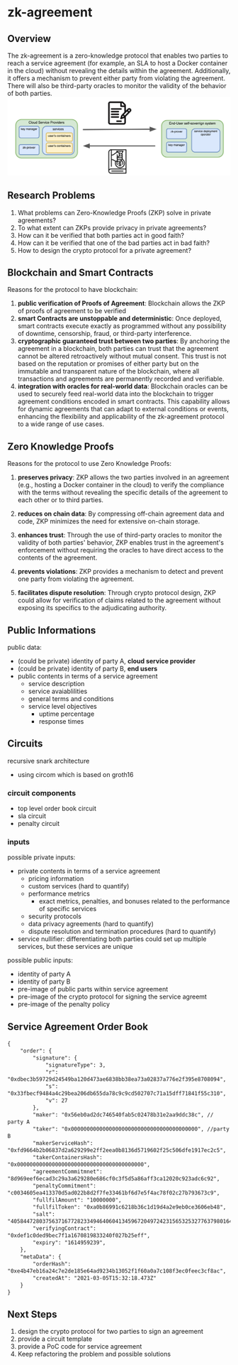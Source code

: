 # zk-agreement

## Overview

The zk-agreement is a zero-knowledge protocol that enables two parties to reach a service agreement (for example, an SLA to host a Docker container in the cloud) without revealing the details within the agreement. Additionally, it offers a mechanism to prevent either party from violating the agreement. There will also be third-party oracles to monitor the validity of the behavior of both parties.
![alt text](img/phase1.png)

## Research Problems

1. What problems can Zero-Knowledge Proofs (ZKP) solve in private agreements?
2. To what extent can ZKPs provide privacy in private agreements?
3. How can it be verified that both parties act in good faith?
4. How can it be verified that one of the bad parties act in bad faith?
5. How to design the crypto protocol for a private agreement?

## Blockchain and Smart Contracts

Reasons for the protocol to have blockchain:

1. **public verification of Proofs of Agreement**: Blockchain allows the ZKP of proofs of agreement to be verified
2. **smart Contracts are unstoppable and deterministic**: Once deployed, smart contracts execute exactly as programmed without any possibility of downtime, censorship, fraud, or third-party interference.
3. **cryptographic guaranteed trust between two parties**: By anchoring the agreement in a blockchain, both parties can trust that the agreement cannot be altered retroactively without mutual consent. This trust is not based on the reputation or promises of either party but on the immutable and transparent nature of the blockchain, where all transactions and agreements are permanently recorded and verifiable.
4. **integration with oracles for real-world data**: Blockchain oracles can be used to securely feed real-world data into the blockchain to trigger agreement conditions encoded in smart contracts. This capability allows for dynamic agreements that can adapt to external conditions or events, enhancing the flexibility and applicability of the zk-agreement protocol to a wide range of use cases.

## Zero Knowledge Proofs

Reasons for the protocol to use Zero Knowledge Proofs:

1. **preserves privacy**: ZKP allows the two parties involved in an agreement (e.g., hosting a Docker container in the cloud) to verify the compliance with the terms without revealing the specific details of the agreement to each other or to third parties.

2. **reduces on chain data**: By compressing off-chain agreement data and code, ZKP minimizes the need for extensive on-chain storage.

3. **enhances trust**: Through the use of third-party oracles to monitor the validity of both parties' behavior, ZKP enables trust in the agreement's enforcement without requiring the oracles to have direct access to the contents of the agreement.
4. **prevents violations**: ZKP provides a mechanism to detect and prevent one party from violating the agreement.

5. **facilitates dispute resolution**: Through crypto protocol design, ZKP could allow for verification of claims related to the agreement without exposing its specifics to the adjudicating authority.

## Public Informations

public data:

- (could be private) identity of party A, **cloud service provider**
- (could be private) identity of party B, **end users**
- public contents in terms of a service agreement
  - service description
  - service avaiablilities
  - general terms and conditions
  - service level objectives
    - uptime percentage
    - response times

## Circuits

recursive snark architecture

- using circom which is based on groth16

### circuit components

- top level order book circuit
- sla circuit
- penalty circuit

### inputs

possible private inputs:

- private contents in terms of a service agreement
  - pricing information
  - custom services (hard to quantify)
  - performance metrics
    - exact metrics, penalties, and bonuses related to the performance of specific services
  - security protocols
  - data privacy agreements (hard to quantify)
  - dispute resolution and termination procedures (hard to quantify)
- service nullifier: differentiating both parties could set up multiple services, but these services are unique

possible public inputs:

- identity of party A
- identity of party B
- pre-image of public parts within service agreement
- pre-image of the crypto protocol for signing the service agreemt
- pre-image of the penalty policy

## Service Agreement Order Book

```json=
{
    "order": {
        "signature": {
            "signatureType": 3,
            "r": "0xdbec3b59729d24549ba120d473ae6838bb38ea73a02837a776e2f395e8708094",
            "s": "0x33fbecf9484a4c29bea206db655da78c9c9cd502707c71a15dff71841f55c310",
            "v": 27
        },
        "maker": "0x56eb0ad2dc746540fab5c02478b31e2aa9ddc38c", // party A
        "taker": "0x0000000000000000000000000000000000000000", //party B
        "makerServiceHash": "0xfd9664b2b06837d2a629299e2ff2eea0b8136d5719602f25c506dfe1917ec2c5",
        "takerContainersHash": "0x0000000000000000000000000000000000000000",
        "agreementCommitmnet": "8d969eef6ecad3c29a3a629280e686cf0c3f5d5a86aff3ca12020c923adc6c92",
        "penaltyCommitment": "c0034605ea413370d5ad022b8d2f7fe33461bf6d7e5f4ac78f02c27b793673c9",
        "fullfilAmount": "10000000",
        "fullfilToken": "0xa0b86991c6218b36c1d19d4a2e9eb0ce3606eb48",
        "salt": "40584472803756371677282334946406041345967204972423156532532776379801646390127",
        "verifyingContract": "0xdef1c0ded9bec7f1a1670819833240f027b25eff",
        "expiry": "1614959239",
    },
    "metaData": {
        "orderHash": "0xe4b47eb16a24c7e2de185e64ad9234b13052f1f60a0a7c108f3ec0feec3cf8ac",
        "createdAt": "2021-03-05T15:32:18.473Z"
    }
}
```

## Next Steps

1. design the crypto protocol for two parties to sign an agreement
2. provide a circuit template
3. provide a PoC code for service agreement
4. Keep refactoring the problem and possible solutions
